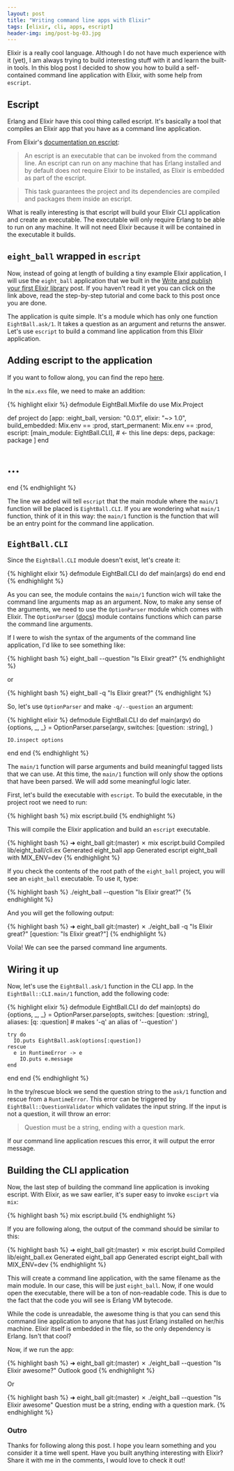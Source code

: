 ```yaml
---
layout: post
title: "Writing command line apps with Elixir"
tags: [elixir, cli, apps, escript]
header-img: img/post-bg-03.jpg
---
```


Elixir is a really cool language. Although I do not have much experience with it 
(yet), I am always trying to build interesting stuff with it and learn the 
built-in tools. In this blog post I decided to show you how to build a 
self-contained command line application with Elixir, with some help from 
`escript`.

## Escript

Erlang and Elixir have this cool thing called escript. It's basically a tool 
that compiles an Elixir app that you have as a command line application. 

From Elixir's [documentation on escript](http://elixir-lang.org/docs/master/mix/Mix.Tasks.Escript.Build.html):

> An escript is an executable that can be invoked from the command line. An 
> escript can run on any machine that has Erlang installed and by default does 
> not require Elixir to be installed, as Elixir is embedded as part of the 
> escript.

> This task guarantees the project and its dependencies are compiled and packages 
> them inside an escript.

What is really interesting is that escript will build your Elixir CLI 
application and create an executable. The executable will only require Erlang to 
be able to run on any machine. It will not need Elixir because it will be 
contained in the executable it builds.

## `eight_ball` wrapped in `escript`

Now, instead of going at length of building a tiny example Elixir application, 
I will use the `eight_ball` application that we built in the 
[Write and publish your first Elixir library](/writing-elixir-library/) post. If 
you haven't read it yet you can click on the link above, read the step-by-step 
tutorial and come back to this post once you are done. 

The application is quite simple. It's a module which has only one function 
`EightBall.ask/1`. It takes a question as an argument and returns the answer. 
Let's use `escript` to build a command line application from this Elixir 
application. 

## Adding escript to the application

If you want to follow along, you can find the repo 
[here](https://github.com/fteem/eight_ball).

In the `mix.exs` file, we need to make an addition:

{% highlight elixir %}
defmodule EightBall.Mixfile do
  use Mix.Project

  def project do
    [app: :eight_ball,
     version: "0.0.1",
     elixir: "~> 1.0",
     build_embedded: Mix.env == :prod,
     start_permanent: Mix.env == :prod,
     escript: [main_module: EightBall.CLI], # <- this line
     deps: deps,
     package: package ]
  end
  # ...
end
{% endhighlight %}

The line we added will tell `escript` that the main module where the `main/1` 
function will be placed is `EightBall.CLI`. If you are wondering what `main/1` 
function, think of it in this way: the `main/1` function is the function that 
will be an entry point for the command line application. 

## `EightBall.CLI`

Since the `EightBall.CLI` module doesn't exist, let's create it:

{% highlight elixir %}
defmodule EightBall.CLI do
  def main(args) do
  end
end
{% endhighlight %}

As you can see, the module contains the `main/1` function wich will take the 
command line arguments map as an argument. Now, to make any sense of the 
arguments, we need to use the `OptionParser` module which comes with Elixir. 
The `OptionParser` 
([docs](http://elixir-lang.org/docs/v1.0/elixir/OptionParser.html)) module 
contains functions which can parse the command line arguments.

If I were to wish the syntax of the arguments of the command line application, 
I'd like to see something like:

{% highlight bash %}
eight_ball --question "Is Elixir great?"
{% endhighlight %}

or 

{% highlight bash %}
eight_ball -q "Is Elixir great?"
{% endhighlight %}

So, let's use `OptionParser` and make `-q/--question` an argument:

{% highlight elixir %}
defmodule EightBall.CLI do
  def main(argv) do
    {options, _, _} = OptionParser.parse(argv, 
      switches: [question: :string],
    )

    IO.inspect options
  end
end
{% endhighlight %}

The `main/1` function will parse arguments and build meaningful tagged lists 
that we can use. At this time, the `main/1` function will only show the options 
that have been parsed. We will add some meaningful logic later. 

First, let's build the executable with `escript`. To build the executable, in the
project root we need to run:

{% highlight bash %}
mix escript.build
{% endhighlight %}

This will compile the Elixir application and build an `escript` executable.

{% highlight bash %}
➜  eight_ball git:(master) ✗ mix escript.build
Compiled lib/eight_ball/cli.ex
Generated eight_ball app
Generated escript eight_ball with MIX_ENV=dev
{% endhighlight %}

If you check the contents of the root path of the `eight_ball` project, you will
see an `eight_ball` executable. To use it, type:

{% highlight bash %}
./eight_ball --question "Is Elixir great?"
{% endhighlight %}

And you will get the following output:

{% highlight bash %}
➜  eight_ball git:(master) ✗ ./eight_ball -q "Is Elixir great?"
[question: "Is Elixir great?"]
{% endhighlight %}

Voila! We can see the parsed command line arguments.

## Wiring it up

Now, let's use the `EightBall.ask/1` function in the CLI app. In the 
`EightBall::CLI.main/1` function, add the following code:

{% highlight elixir %}
defmodule EightBall.CLI do
  def main(opts) do
    {options, _, _} = OptionParser.parse(opts, 
      switches: [question: :string],
      aliases: [q: :question] # makes '-q' an alias of '--question'
    )

    try do
      IO.puts EightBall.ask(options[:question]) 
    rescue 
      e in RuntimeError -> e
        IO.puts e.message
    end
  end
end
{% endhighlight %}

In the try/rescue block we send the question string to the `ask/1` function and
rescue from a `RuntimeError`. This error can be triggered by 
`EightBall::QuestionValidator` which validates the input string. If the input is
not a question, it will throw an error:

> Question must be a string, ending with a question mark.

If our command line application rescues this error, it will output the error 
message.

## Building the CLI application

Now, the last step of building the command line application is invoking escript.
With Elixir, as we saw earlier, it's super easy to invoke `esciprt` via `mix`:

{% highlight bash %}
mix escript.build
{% endhighlight %}

If you are following along, the output of the command should be similar to this:

{% highlight bash %}
➜  eight_ball git:(master) ✗ mix escript.build
Compiled lib/eight_ball.ex
Generated eight_ball app
Generated escript eight_ball with MIX_ENV=dev
{% endhighlight %}

This will create a command line application, with the same filename as the main
module. In our case, this will be just `eight_ball`. Now, if one would open the
executable, there will be a ton of non-readable code. This is due to the fact
that the code you will see is Erlang VM bytecode.

While the code is unreadable, the awesome thing is that you can send this command
line application to anyone that has just Erlang installed on her/his machine. 
Elixir itself is embedded in the file, so the only dependency is Erlang. 
Isn't that cool?

Now, if we run the app:

{% highlight bash %}
➜  eight_ball git:(master) ✗ ./eight_ball --question "Is Elixir awesome?"
Outlook good
{% endhighlight %}

Or

{% highlight bash %}
➜  eight_ball git:(master) ✗ ./eight_ball --question "Is Elixir awesome"
Question must be a string, ending with a question mark.
{% endhighlight %}

### Outro

Thanks for following along this post. I hope you learn something and you consider
it a time well spent. Have you built anything interesting with Elixir? Share it
with me in the comments, I would love to check it out!
